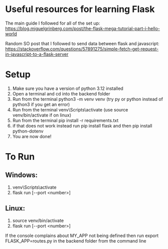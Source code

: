 # Useful resources for learning Flask
The main guide I followed for all of the set up:
https://blog.miguelgrinberg.com/post/the-flask-mega-tutorial-part-i-hello-world

Random SO post that I followed to send data between flask and javascript:
https://stackoverflow.com/questions/57891275/simple-fetch-get-request-in-javascript-to-a-flask-server

# Setup
1) Make sure you have a version of python 3.12 installed
2) Open a terminal and cd into the backend folder
3) Run from the terminal python3 -m venv venv (try py or python instead of python3 if you get an error)
4) Run from the terminal venv\Scripts\activate (use source venv/bin/activate if on linux)
5) Run from the terminal pip install -r requirements.txt
6) if that does not work instead run pip install flask and then pip install python-dotenv
6) You are now done!

# To Run
## Windows:
1) venv\Scripts\activate
2) flask run [--port \<number\>] 

## Linux:
1) source venv/bin/activate
2) flask run [--port \<number\>] 

If the console complains about MY_APP not being defined then run
export FLASK_APP=routes.py in the backend folder from the command line